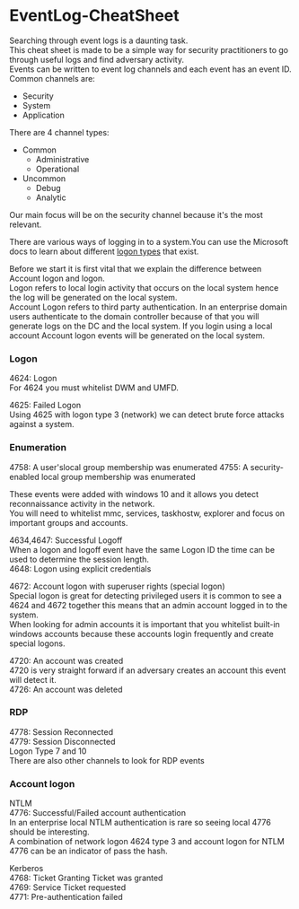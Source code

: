 # EventLog-CheatSheet
Searching through event logs is a daunting task.  
This cheat sheet is made to be a simple way for security practitioners to go through useful logs and find adversary activity.  
Events can be written to event log channels and each event has an event ID.   
Common channels are:  
* Security
* System
* Application  

There are 4 channel types:  
* Common
	- Administrative 
	- Operational
* Uncommon
	- Debug
	- Analytic



Our main focus will be on the security channel because it's the most relevant.  
  
There are various ways of logging in to a system.You can use the Microsoft docs to learn about different [logon types](https://docs.microsoft.com/en-us/windows-server/identity/securing-privileged-access/reference-tools-logon-types) that exist. 
  
Before we start it is first vital that we explain the difference between Account logon and logon.  
Logon refers to local login activity that occurs on the local system hence the log will be generated on the local system.  
Account Logon refers to third party authentication. In an enterprise domain users authenticate to the domain controller because of that you will generate logs on the DC and the local system. If you login using a local account Account logon events will be generated on the local system.  

### Logon
4624: Logon  
For 4624 you must whitelist DWM and UMFD.  
  
4625: Failed Logon  
Using 4625 with logon type 3 (network) we can detect brute force attacks against a system.  



### Enumeration
4758: A user'slocal group membership was enumerated
4755: A security-enabled local group membership was enumerated

These events were added with windows 10 and it allows you detect reconnaissance activity in the network.  
You will need to whitelist mmc, services, taskhostw, explorer and focus on important groups and accounts.  





  
4634,4647: Successful Logoff  
When a logon and logoff event have the same Logon ID the time can be used to determine the session length.  
4648: Logon using explicit credentials   
  
4672: Account logon with superuser rights (special logon)  
Special logon is great for detecting privileged users it is common to see a 4624 and 4672 together this means that an admin account logged in to the system.  
When looking for admin accounts it is important that you whitelist built-in windows accounts because these accounts login frequently and create special logons.  
  
4720: An account was created  
4720 is very straight forward if an adversary creates an account this event will detect it.  
4726: An account was deleted  

 

### RDP
4778: Session Reconnected  
4779: Session Disconnected  
Logon Type 7 and 10  
There are also other channels to look for RDP events  




### Account logon
NTLM  
4776: Successful/Failed account authentication  
In an enterprise local NTLM authentication is rare so seeing local 4776 should be interesting.  
A combination of network logon 4624 type 3 and account logon for NTLM 4776 can be an indicator of pass the hash.  
  
Kerberos  
4768: Ticket Granting Ticket was granted   
4769: Service Ticket requested   
4771: Pre-authentication failed   










